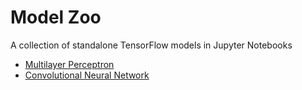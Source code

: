 # Model Zoo

A collection of standalone TensorFlow models in Jupyter Notebooks

- [Multilayer Perceptron](multilayer-perceptron.ipynb)
- [Convolutional Neural Network](convnet.ipynb)